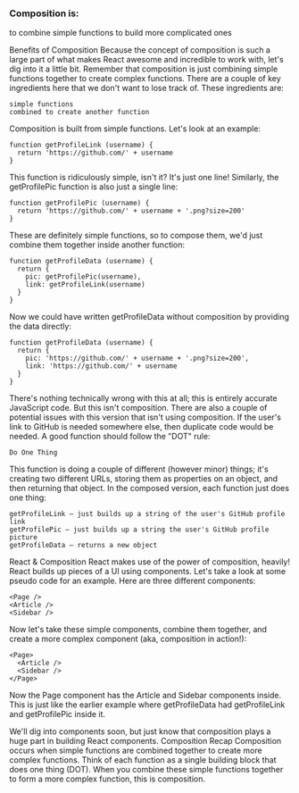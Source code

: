 ### Composition is:

to combine simple functions to build more complicated ones

Benefits of Composition
Because the concept of composition is such a large part of what makes React awesome and incredible to work with, let's dig into it a little bit. Remember that composition is just combining simple functions together to create complex functions. There are a couple of key ingredients here that we don't want to lose track of. These ingredients are:

    simple functions
    combined to create another function
    
Composition is built from simple functions. Let's look at an example:

    function getProfileLink (username) {
      return 'https://github.com/' + username
    }
    
This function is ridiculously simple, isn't it? It's just one line! Similarly, the getProfilePic function is also just a single line:

    function getProfilePic (username) {
      return 'https://github.com/' + username + '.png?size=200'
    }
These are definitely simple functions, so to compose them, we'd just combine them together inside another function:

    function getProfileData (username) {
      return {
        pic: getProfilePic(username),
        link: getProfileLink(username)
      }
    }
Now we could have written getProfileData without composition by providing the data directly:

    function getProfileData (username) {
      return {
        pic: 'https://github.com/' + username + '.png?size=200',
        link: 'https://github.com/' + username
      }
    }
There's nothing technically wrong with this at all; this is entirely accurate JavaScript code. But this isn't composition. There are also a couple of potential issues with this version that isn't using composition. If the user's link to GitHub is needed somewhere else, then duplicate code would be needed. A good function should follow the "DOT" rule:

    Do One Thing
    
This function is doing a couple of different (however minor) things; it's creating two different URLs, storing them as properties on an object, and then returning that object. In the composed version, each function just does one thing:

    getProfileLink – just builds up a string of the user's GitHub profile link
    getProfilePic – just builds up a string the user's GitHub profile picture
    getProfileData – returns a new object
    
React & Composition
React makes use of the power of composition, heavily! React builds up pieces of a UI using components. Let's take a look at some pseudo code for an example. Here are three different components:

    <Page />
    <Article />
    <Sidebar />
Now let's take these simple components, combine them together, and create a more complex component (aka, composition in action!):

    <Page>
      <Article />
      <Sidebar />
    </Page>
    
Now the Page component has the Article and Sidebar components inside. This is just like the earlier example where getProfileData had getProfileLink and getProfilePic inside it.

We'll dig into components soon, but just know that composition plays a huge part in building React components.
Composition Recap
Composition occurs when simple functions are combined together to create more complex functions. Think of each function as a single building block that does one thing (DOT). When you combine these simple functions together to form a more complex function, this is composition.


